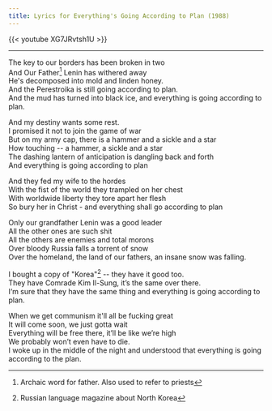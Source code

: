 ```yaml
---
title: Lyrics for Everything's Going According to Plan (1988)
---
```


{{< youtube XG7JRvtsh1U >}}

---

The key to our borders has been broken in two \
And Our Father[^1] Lenin has withered away \
He's decomposed into mold and linden honey. \
And the Perestroika is still going according to plan. \
And the mud has turned into black ice, and everything is going according to plan.
 
And my destiny wants some rest. \
I promised it not to join the game of war \
But on my army cap, there is a hammer and a sickle and a star \
How touching -- a hammer, a sickle and a star \
The dashing lantern of anticipation is dangling back and forth \
And everything is going according to plan

And they fed my wife to the hordes \
With the fist of the world they trampled on her chest \
With worldwide liberty they tore apart her flesh \
So bury her in Christ - and everything shall go according to plan
 
Only our grandfather Lenin was a good leader \
All the other ones are such shit \
All the others are enemies and total morons \
Over bloody Russia falls a torrent of snow \
Over the homeland, the land of our fathers, an insane snow was falling.

I bought a copy of "Korea"[^2] -- they have it good too. \
They have Comrade Kim Il-Sung, it’s the same over there. \
I‘m sure that they have the same thing and everything is going according to plan.
 
When we get communism it'll all be fucking great \
It will come soon, we just gotta wait \
Everything will be free there, it’ll be like we’re high \
We probably won’t even have to die. \
I woke up in the middle of the night and understood that everything is going according to the plan.

[^1]: Archaic word for father. Also used to refer to priests 
[^2]: Russian language magazine about North Korea
